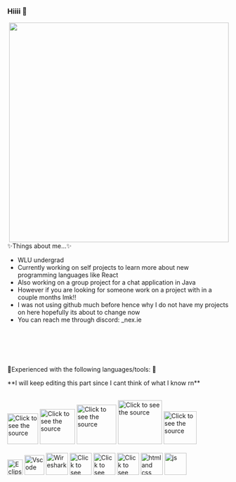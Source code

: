 ### Hiiii 👋

<!DOCTYPE html>
<html lang="en" dir="ltr">
  <head>
    <meta charset="utf-8">
  </head>
  <body>
    <a href="url"><img src="https://cdn.discordapp.com/attachments/1042896005093412895/1162293491313934346/AA22B64F-D14A-4399-B45A-195D348E1762.GIF?ex=655718aa&is=6544a3aa&hm=7e8a44e18d7d5c566bf666d737eeed558ab4eaf2272b45dda522bb03d3185dc9" align="right" height="500" width="500" ></a>
    <div class="stuff">
      <p>✨Things about me...✨ </p>
      <ul>
        <li> WLU undergrad </li>
        <li> Currently working on self projects to learn more about new programming languages like React </li>
	<li> Also working on a group project for a chat application in Java </li>
        <li> However if you are looking for someone work on a project with in a couple months lmk!! </li>
	<li> I was not using github much before hence why I do not have my projects on here hopefully its about to change now </li>
        <li> You can reach me through discord: _nex.ie </li>
      </ul>
    </div>
<br>
<br>
<br>
<br>
<p> 🌱Experienced with the following languages/tools: 🌱 </p>
<p> **I will keep editing this part since I cant think of what I know rn** </p>

<div align="left">
<br>
	<img src="https://upload.wikimedia.org/wikipedia/commons/thumb/c/c3/Python-logo-notext.svg/640px-Python-logo-notext.svg.png" height="70" alt="Click to see the source">
	<img src="https://nerdysoft.com/wp-content/uploads/2021/11/java-14-1.svg" height="80" alt="Click to see the source">
	<img src="https://www.britefish.net/wp-content/uploads/2019/07/logo-c-1.png" height="90" alt="Click to see the source">
	<img src="https://miro.medium.com/v2/resize:fit:792/1*lJ32Bl-lHWmNMUSiSq17gQ.png" height="100" alt="Click to see the source">
	<img src="https://static.javatpoint.com/images/javascript/javascript_logo.png" height="75" alt="Click to see the source">
	<!-- <img src="https://icons.veryicon.com/png/o/business/vscode-program-item-icon/typescript-def.png" height="70" alt="Click to see the source"> -->

<br>
</div>

<div align="left">
	<br>
	<img src="https://www.eclipse.org/org/artwork/images/eclipse_ide_logo.png" height="35" alt="Eclipse">
  	<img src="https://upload.wikimedia.org/wikipedia/commons/thumb/9/9a/Visual_Studio_Code_1.35_icon.svg/1200px-Visual_Studio_Code_1.35_icon.svg.png" height="45" alt="Vscode">
	<img src="https://upload.wikimedia.org/wikipedia/commons/c/c6/Wireshark_icon_new.png" height="50" alt="Wireshark">
	<img src="https://upload.wikimedia.org/wikipedia/commons/e/e2/Atom_1.0_icon.png" height="50" alt="Click to see the source">
	<img src="https://i.redd.it/tu3gt6ysfxq71.png" height="50" alt="Click to see the source">
	<img src="https://upload.wikimedia.org/wikipedia/commons/thumb/9/9c/IntelliJ_IDEA_Icon.svg/2048px-IntelliJ_IDEA_Icon.svg.png" height="50" alt="Click to see the source">
	<img src="https://storage.caktusgroup.com/media/blog-images/logo.png" height="50" alt="html and css">
	<img src="https://upload.wikimedia.org/wikipedia/commons/6/62/Clion.svg" height="50" alt="js">

  <br>
</div>
  </body>
</html>

